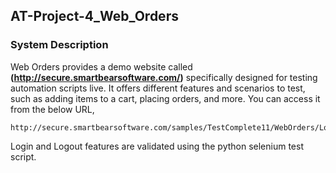 ## AT-Project-4_Web_Orders

### System Description

Web Orders provides a demo website called **(http://secure.smartbearsoftware.com/)** specifically designed for testing automation scripts live. It offers different features and scenarios to test, such as adding items to a cart, placing orders, and more. You can access it from the below URL,
```
http://secure.smartbearsoftware.com/samples/TestComplete11/WebOrders/Login.aspx
```

Login and Logout features are validated using the python selenium test script.
